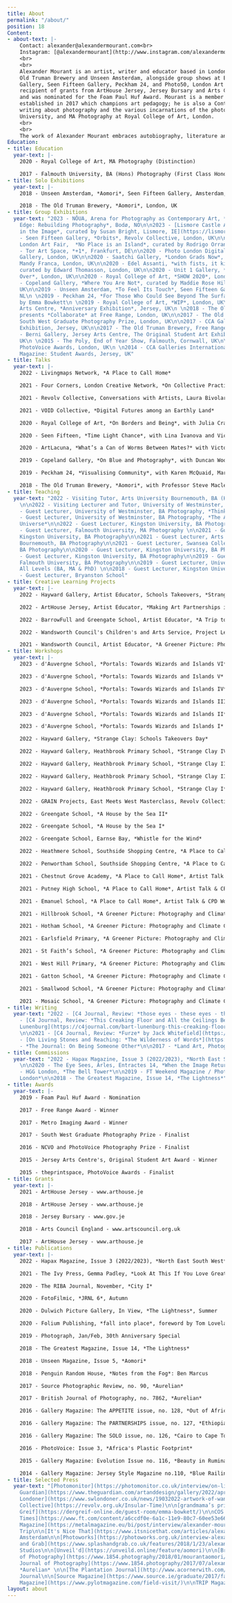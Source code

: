 ```yaml
---
title: About
permalink: "/about/"
position: 18
Content:
- about-text: |-
    Contact: alexander@alexandermourant.com<br>
    Instagram: [@alexandermourant](http://www.instagram.com/alexandermourant)
    <br>
    <br>
    Alexander Mourant is an artist, writer and educator based in London. He has been commissioned by FT Weekend Magazine, Hapax Magazine and The Greatest Magazine, and included in publications such as British Journal of Photography, The Guardian, Photograph, Unseen Magazine and Photomonitor. Solo shows include Aomori at The
    Old Truman Brewery and Unseen Amsterdam, alongside group shows at Edel Assanti, Saatchi
    Gallery, Seen Fifteen Gallery, Peckham 24, and Photo50, London Art Fair. Mourant is a
    recipient of grants from ArtHouse Jersey, Jersey Bursary and Arts Council England. He has won the Free Range Award
    and was nominated for the Foam Paul Huf Award. Mourant is a member of [Revolv Collective](https://revolv.org.uk), an arts organisation
    established in 2017 which champions art pedagogy; he is also a Contributor at [C4 Journal](https://c4journal.com), a platform dedicated to
    writing about photography and the various incarnations of the photobook. He achieved BA Photography at Falmouth
    University, and MA Photography at Royal College of Art, London.
    <br>
    <br>
    The work of Alexander Mourant embraces autobiography, literature and reference-based thinking, to create narratives that question the relationship between the body and the photographic medium. His  practice is a deeply rooted investigation into photography, writing, performance and sculpture, and seeks to uncover a parallelism between action and theoretical discourse. Known for his post-conceptual approach and expanded [research](https://www.instagram.com/alexandermourant/), he often utilises methodologies cultivated by the 1960s-70s Land Art movement, Performance and Arte Povera, to help question, or push, our understanding of the photographic. Mourant proposes how images may deal with temporality, spatiality and reflexivity, through new ways of thinking, and alludes to the photographic becoming a terrain itself, and a place we traverse.
Education:
- title: Education
  year-text: |-
    2020 - Royal College of Art, MA Photography (Distinction)

    2017 - Falmouth University, BA (Hons) Photography (First Class Honours)
- title: Solo Exhibitions
  year-text: |-
    2018 - Unseen Amsterdam, *Aomori*, Seen Fifteen Gallery, Amsterdam, NL

    2018 - The Old Truman Brewery, *Aomori*, London, UK
- title: Group Exhibitions
  year-text: "2023 - NŌUA, Arena for Photography as Contemporary Art, *At the Farthest
    Edge: Rebuilding Photography*, Bodø, NO\n\n2023 - [Lismore Castle Arts, *To Walk
    in the Image*, curated by Susan Bright, Lismore, IE](https://lismorecastlearts.ie/whats-on/to-walk-in-the-image)\n\n2022
    - Seen Fifteen Gallery, *Orbits*, Revolv Collective, London, UK\n\n2022 - Photo50,
    London Art Fair,  *No Place is an Island*, curated by Rodrigo Orrantia, UK \n\n2021
    - Tor Art Space, *+1*, Frankfurt, DE\n\n2020 - Photo London Digital, Seen Fifteen
    Gallery, London, UK\n\n2020 - Saatchi Gallery, *London Grads Now*, curated by
    Mandy Franca, London, UK\n\n2020 - Edel Assanti, *with fists, it kicks, it bites*,
    curated by Edward Thomasson, London, UK\n\n2020 - Unit 1 Gallery, *Final, not
    Over*, London, UK\n\n2020 - Royal College of Art, *SHOW 2020*, London, UK\n\n2019
    - Copeland Gallery, *Where You Are Not*, curated by Maddie Rose Hills, London,
    UK\n\n2019 - Unseen Amsterdam, *To Feel Its Touch*, Seen Fifteen Gallery, Amsterdam,
    NL\n \n2019 - Peckham 24, *For Those Who Could See Beyond The Surface*, curated
    by Emma Bowkett\n \n2019 - Royal College of Art, *WIP*, London, UK\n\n2018 - Jersey
    Arts Centre, *Anniversary Exhibition*, Jersey, UK\n \n2018 - The Old Truman Brewery, Photoworks
    presents *Collaborate* at Free Range, London, UK\n\n2017 - The Old Truman Brewery,
    South West Graduate Photography Prize, London, UK\n\n2017 - CCA Galleries International, Summer
    Exhibition, Jersey, UK\n\n2017 - The Old Truman Brewery, Free Range, London, UK\n\n2015
    - Berni Gallery, Jersey Arts Centre, The Original Student Art Exhibition, Jersey,
    UK\n \n2015 - The Poly, End of Year Show, Falmouth, Cornwall, UK\n\n2015 - theprintspace,
    PhotoVoice Awards, London, UK\n \n2014 - CCA Galleries International, Jersey, Gallery
    Magazine: Student Awards, Jersey, UK"
- title: Talks
  year-text: |-
    2022 - Livingmaps Network, *A Place to Call Home*

    2021 - Four Corners, London Creative Network, *On Collective Practice*

    2021 - Revolv Collective, Conversations with Artists, Laura Bivolaru x Alexander Mourant, *A Vertigo Like Self*

    2021 - VOID Collective, *Digital Futures among an Earthly Land*

    2020 - Royal College of Art, *On Borders and Being*, with Julia Crabtree, Katie Bret-Day and Roei Greenberg

    2020 - Seen Fifteen, *Time Light Chance*, with Lina Ivanova and Victoria Doyle

    2020 - ArtLacuna, *What’s a Can of Worms Between Mates?* with Victoria Doyle, Krasimira Butseva and Harry Gammer-Flitcroft

    2019 - Copeland Gallery, *On Blue and Photography*, with Duncan Wooldridge, Tom Pope and Simone Mudde

    2019 - Peckham 24, *Visualising Community*, with Karen McQuaid, Marianne Bjørnmyr, D Wiafe and Max Miechowski

    2018 - The Old Truman Brewery, *Aomori*, with Professor Steve Macleod
- title: Teaching
  year-text: "2022 - Visiting Tutor, Arts University Bournemouth, BA (Hons) Photography
    \n\n2022 - Visiting Lecturer and Tutor, University of Westminster, BA (Hons) Photography\n\n2022
    - Guest Lecturer, University of Westminster, BA Photography, *Think Then Shoot*\n\n2022
    - Guest Lecturer, University of Westminster, BA Photography, *The Artist and the
    Universe*\n\n2022 - Guest Lecturer, Kingston University, BA Photography\n\n2022
    - Guest Lecturer, Falmouth University, MA Photography \n\n2021 - Guest Lecturer,
    Kingston University, BA Photography\n\n2021 - Guest Lecturer, Arts University
    Bournemouth, BA Photography\n\n2021 - Guest Lecturer, Swansea College of Art,
    BA Photography\n\n2020 - Guest Lecturer, Kingston University, BA Photography\n\n2019
    - Guest Lecturer, Kingston University, BA Photography\n\n2019 - Guest Lecturer,
    Falmouth University, BA Photography\n\n2019 - Guest Lecturer, University of Huddersfield,
    All Levels (BA, MA & PhD) \n\n2018 - Guest Lecturer, Kingston University, BA Photography\n\n2018
    - Guest Lecturer, Bryanston School"
- title: Creative Learning Projects
  year-text: |-
    2022 - Hayward Gallery, Artist Educator, Schools Takeovers, *Strange Clay*

    2022 - ArtHouse Jersey, Artist Educator, *Making Art Partnerships in Schools*

    2022 - BarrowFull and Greengate School, Artist Educator, *A Trip to Earnse Bay*

    2022 - Wandsworth Council's Children's and Arts Service, Project Lead, *A Place to Call Home*

    2021 - Wandsworth Council, Artist Educator, *A Greener Picture: Photography and Climate Change*
- title: Workshops
  year-text: |-
    2023 - d'Auvergne School, *Portals: Towards Wizards and Islands VI*

    2023 - d'Auvergne School, *Portals: Towards Wizards and Islands V*

    2023 - d'Auvergne School, *Portals: Towards Wizards and Islands IV*

    2023 - d'Auvergne School, *Portals: Towards Wizards and Islands III*

    2023 - d'Auvergne School, *Portals: Towards Wizards and Islands II*

    2023 - d'Auvergne School, *Portals: Towards Wizards and Islands I*

    2022 - Hayward Gallery, *Strange Clay: Schools Takeovers Day*

    2022 - Hayward Gallery, Heathbrook Primary School, *Strange Clay IV*

    2022 - Hayward Gallery, Heathbrook Primary School, *Strange Clay III*

    2022 - Hayward Gallery, Heathbrook Primary School, *Strange Clay II*

    2022 - Hayward Gallery, Heathbrook Primary School, *Strange Clay I*

    2022 - GRAIN Projects, East Meets West Masterclass, Revolv Collective, *On Collective Working*

    2022 - Greengate School, *A House by the Sea II*

    2022 - Greengate School, *A House by the Sea I*

    2022 - Greengate School, Earnse Bay, *Whistle for the Wind*

    2022 - Heathmere School, Southside Shopping Centre, *A Place to Call Home*

    2022 - Penwortham School, Southside Shopping Centre, *A Place to Call Home*

    2021 - Chestnut Grove Academy, *A Place to Call Home*, Artist Talk & CPD Workshop Lead

    2021 - Putney High School, *A Place to Call Home*, Artist Talk & CPD Workshop Lead

    2021 - Emanuel School, *A Place to Call Home*, Artist Talk & CPD Workshop Lead

    2021 - Hillbrook School, *A Greener Picture: Photography and Climate Change*

    2021 - Hotham School, *A Greener Picture: Photography and Climate Change*

    2021 - Earlsfield Primary, *A Greener Picture: Photography and Climate Change* 

    2021 - St Faith’s School, *A Greener Picture: Photography and Climate Change*

    2021 - West Hill Primary, *A Greener Picture: Photography and Climate Change*

    2021 - Gatton School, *A Greener Picture: Photography and Climate Change*

    2021 - Smallwood School, *A Greener Picture: Photography and Climate Change* 

    2021 - Mosaic School, *A Greener Picture: Photography and Climate Change*
- title: Writing
  year-text: "2022 - [C4 Journal, Review: *those eyes - these eyes - they fade*](https://c4journal.com/valletta-malta/)\n\n2022
    - [C4 Journal, Review: *This Creaking Floor and All the Ceilings Below* by Bart
    Lunenburg](https://c4journal.com/bart-lunenburg-this-creaking-floor-and-all-the-ceilings-below/)
    \n\n2021 - [C4 Journal, Review: *Furze* by Jack Whitefield](https://c4journal.com/jack-whitefield-furze/)\n\n2020
    - [On Living Stones and Reaching: *The Wilderness of Words*](https://www.alexandermourant.com/on-living-stones-and-reaching)\n\n2019
    - *The Journal: On Being Someone Other*\n\n2017 - *Land Art, Photography and Time*"
- title: Commissions
  year-text: "2022 - Hapax Magazine, Issue 3 (2022/2023), *North East South West*
    \n\n2020 - The Eye Sees, Arles, Entractes 14, *When the Image Returns to Glass*\n\n2020
    - HGG London, *The Bell Tower*\n\n2019 - FT Weekend Magazine / Photo London, *My
    London*\n\n2018 - The Greatest Magazine, Issue 14, *The Lightness*"
- title: Awards
  year-text: |-
    2019 - Foam Paul Huf Award - Nomination

    2017 - Free Range Award - Winner

    2017 - Metro Imaging Award - Winner

    2017 - South West Graduate Photography Prize - Finalist

    2016 - NCVO and PhotoVoice Photography Prize - Finalist

    2015 - Jersey Arts Centre's, Original Student Art Award - Winner

    2015 - theprintspace, PhotoVoice Awards - Finalist
- title: Grants
  year-text: |-
    2021 - ArtHouse Jersey - www.arthouse.je

    2018 - ArtHouse Jersey - www.arthouse.je

    2018 - Jersey Bursary - www.gov.je

    2018 - Arts Council England - www.artscouncil.org.uk

    2017 - ArtHouse Jersey - www.arthouse.je
- title: Publications
  year-text: |-
    2022 - Hapax Magazine, Issue 3 (2022/2023), *North East South West*

    2021 - The Ivy Press, Gemma Padley, *Look At This If You Love Great Photography*

    2020 - The RIBA Journal, November, *City I*

    2020 - FotoFilmic, *JRNL 6*, Autumn

    2020 - Dulwich Picture Gallery, In View, *The Lightness*, Summer

    2020 - Folium Publishing, *fall into place*, foreword by Tom Lovelace and Penelope Umbrico

    2019 - Photograph, Jan/Feb, 30th Anniversary Special

    2018 - The Greatest Magazine, Issue 14, *The Lightness*

    2018 - Unseen Magazine, Issue 5, *Aomori*

    2018 - Penguin Random House, *Notes from the Fog*: Ben Marcus

    2017 - Source Photographic Review, no. 90, *Aurelian*

    2017 - British Journal of Photography, no. 7862, *Aurelian*

    2016 - Gallery Magazine: The APPETITE issue, no. 128, *Out of Africa*

    2016 - Gallery Magazine: The PARTNERSHIPS issue, no. 127, *Ethiopia and Kenya*

    2016 - Gallery Magazine: The SOLO issue, no. 126, *Cairo to Cape Town: Africa's Plastic Footprint*

    2016 - PhotoVoice: Issue 3, *Africa's Plastic Footprint*

    2015 - Gallery Magazine: Evolution Issue no. 116, *Beauty in Rumination*

    2014 - Gallery Magazine: Jersey Style Magazine no.110, *Blue Railing*
- title: Selected Press
  year-text: "[Photomonitor](https://photomonitor.co.uk/interview/on-living-stones-and-reaching/)\n\n[The
    Guardian](https://www.theguardian.com/artanddesign/gallery/2022/apr/20/horse-cults-and-explosives-images-inspired-by-islands-in-pictures)\n\n[SW
    Londoner](https://www.swlondoner.co.uk/news/19032022-artwork-of-wandsworth-schoolchildren-on-show-in-southside-shopping-centre)\n\n[Revolv
    Collective](https://revolv.org.uk/Insular-Time)\n\n[grandmama’s print](https://grandmamasmag.com/en/projects/36/)\n\n[whynow](https://whynow.co.uk/read/i-was-interested-in-the-body-as-both-a-literal-and-metaphysical-object-the-lightness-by-alexander-mourant)\n\n[Der
    Greif](https://dergreif-online.de/guest-room/emma-bowkett/)\n\nCOS magazine\n\n[Financial
    Times](https://www.ft.com/content/a6ccdf0e-6a1c-11e9-80c7-60ee53e6681d)\n\n[photograph](https://photographmag.com/photograph-is-30/)\n\n[METAL
    Magazine](https://metalmagazine.eu/bi/post/interview/alexander-mourant-materiality-and-metaphysics)\n\nCulture
    Trip\n\n[It's Nice That](https://www.itsnicethat.com/articles/alexander-mourant-odyssey-photography-180518)\n\nUnseen
    Amsterdam\n\n[Photoworks](https://photoworks.org.uk/interview-alexander-mourant/)\n\n[NOWNESS](https://nowness.tumblr.com/post/170266864445/alexander-mourant-fr-awards-solo-exhibitions-at)\n\n[Splash
    and Grab](https://www.splashandgrab.co.uk/features/2018/1/23/alexander-mourant-aomori)\n\nPalm
    Studios\n\n[Unveil'd](https://unveild.online/feature/aomori)\n\n[British Journal
    of Photography](https://www.1854.photography/2018/01/mourantaomori/), *Aomori*\n\n[British
    Journal of Photography](https://www.1854.photography/2017/07/alexander-mourants-aurelian-study-of-time-and-memory-via-classic-butterfly-houses/),
    *Aurelian* \n\n[The Plantation Journal](http://www.acornerwith.com/contributors)\n\n[iGNANT](https://www.ignant.com/submissions/aurelian-by-alexander-mourant/)\n\n[AINT-BAD](https://www.aint-bad.com/article/2017/06/21/alexander-mourant/)\n\n[Photograd](https://www.photograd.co.uk/alexander-mourant-2/)\n\nlosthenfound\n\nSIGH
    Journal\n\n[Source Magazine](https://www.source.ie/graduate/2017/falmunivba/falmunivba_student_17_49_47_10-05-17/falmunivba_student_17_49_47_10-05-17.php)\n\n[PYLOT
    Magazine](https://www.pylotmagazine.com/field-visit/)\n\nTRIP Magazine"
layout: about
---
```


